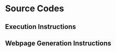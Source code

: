 # Source Codes
<!--- This directory stores all source codes used in this project -->

## Execution Instructions
<!--- Todo: Update this section so someone else can recreate your results -->

## Webpage Generation Instructions
<!--- Todo: Update this section so someone else can recreate your webpage -->